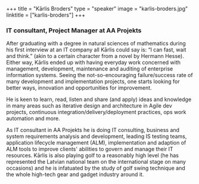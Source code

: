 +++
title = "Kārlis Broders"
type = "speaker"
image = "karlis-broders.jpg"
linktitle = ["karlis-broders"]
+++

<h3>IT consultant, Project Manager at AA Projekts</h3>

<p>After graduating with a degree in natural sciences of mathematics during his first interview at an IT company all Kārlis could say is: “I can fast, wait and think.” (akin to a certain character from a novel by Hermann Hesse). Either way, Kārlis ended up with having everyday work concerned with management, development, maintenance and auditing of enterprise information systems. Seeing the not-so-encouraging failure/success rate of many development and implementation projects, one starts looking for better ways, innovation and opportunities for improvement. 

<p>He is keen to learn, read, listen and share (and apply) ideas and knowledge in many areas such as iterative design and architecture in Agile dev projects, continuous integration/delivery/deployment practices, ops work automation and more.</p>

<p>As IT consultant in AA Projekts he is doing IT consulting, business and system requirements analysis and development, leading IS testing teams, application lifecycle management (ALM), implementation and adaption of ALM tools to improve clients' abilities to govern and manage their IT resources.
Kārlis is also playing golf to a reasonably high level (he has represented the Latvian national team on the international stage on many occasions) and he is infatuated by the study of golf swing technique and the whole high-tech gear and gadget industry around it.</p>